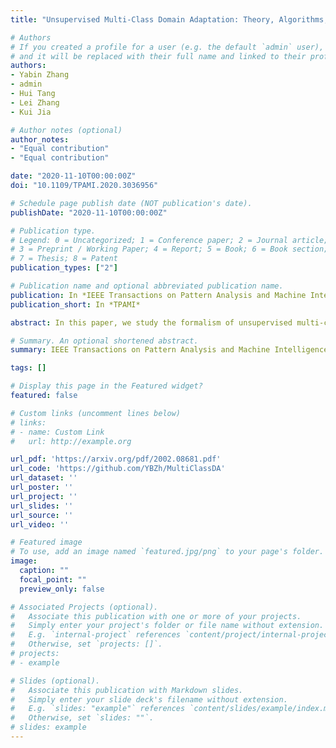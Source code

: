 ```yaml
---
title: "Unsupervised Multi-Class Domain Adaptation: Theory, Algorithms, and Practice"

# Authors
# If you created a profile for a user (e.g. the default `admin` user), write the username (folder name) here 
# and it will be replaced with their full name and linked to their profile.
authors:
- Yabin Zhang
- admin
- Hui Tang
- Lei Zhang
- Kui Jia

# Author notes (optional)
author_notes:
- "Equal contribution"
- "Equal contribution"

date: "2020-11-10T00:00:00Z"
doi: "10.1109/TPAMI.2020.3036956"

# Schedule page publish date (NOT publication's date).
publishDate: "2020-11-10T00:00:00Z"

# Publication type.
# Legend: 0 = Uncategorized; 1 = Conference paper; 2 = Journal article;
# 3 = Preprint / Working Paper; 4 = Report; 5 = Book; 6 = Book section;
# 7 = Thesis; 8 = Patent
publication_types: ["2"]

# Publication name and optional abbreviated publication name.
publication: In *IEEE Transactions on Pattern Analysis and Machine Intelligence*
publication_short: In *TPAMI*

abstract: In this paper, we study the formalism of unsupervised multi-class domain adaptation (multi-class UDA), which underlies a few recent algorithms whose learning objectives are only motivated empirically. Multi-Class Scoring Disagreement (MCSD) divergence is presented by aggregating the absolute margin violations in multi-class classification, and this proposed MCSD is able to fully characterize the relations between any pair of multi-class scoring hypotheses. By using MCSD as a measure of domain distance, we develop a new domain adaptation bound for multi-class UDA; its data-dependent, probably approximately correct bound is also developed that naturally suggests adversarial learning objectives to align conditional feature distributions across source and target domains. Consequently, an algorithmic framework of Multi-class Domain-adversarial learning Networks (McDalNets) is developed, and its different instantiations via surrogate learning objectives either coincide with or resemble a few recently popular methods, thus (partially) underscoring their practical effectiveness. Based on our identical theory for multi-class UDA, we also introduce a new algorithm of Domain-Symmetric Networks (SymmNets), which is featured by a novel adversarial strategy of domain confusion and discrimination. SymmNets affords simple extensions that work equally well under the problem settings of either closed set, partial, or open set UDA. We conduct careful empirical studies to compare different algorithms of McDalNets and our newly introduced SymmNets. Experiments verify our theoretical analysis and show the efficacy of our proposed SymmNets. In addition, we have made our implementation code publicly available.

# Summary. An optional shortened abstract.
summary: IEEE Transactions on Pattern Analysis and Machine Intelligence (TPAMI), 2020

tags: []

# Display this page in the Featured widget?
featured: false

# Custom links (uncomment lines below)
# links:
# - name: Custom Link
#   url: http://example.org

url_pdf: 'https://arxiv.org/pdf/2002.08681.pdf'
url_code: 'https://github.com/YBZh/MultiClassDA'
url_dataset: ''
url_poster: ''
url_project: ''
url_slides: ''
url_source: ''
url_video: ''

# Featured image
# To use, add an image named `featured.jpg/png` to your page's folder. 
image:
  caption: ""
  focal_point: ""
  preview_only: false

# Associated Projects (optional).
#   Associate this publication with one or more of your projects.
#   Simply enter your project's folder or file name without extension.
#   E.g. `internal-project` references `content/project/internal-project/index.md`.
#   Otherwise, set `projects: []`.
# projects:
# - example

# Slides (optional).
#   Associate this publication with Markdown slides.
#   Simply enter your slide deck's filename without extension.
#   E.g. `slides: "example"` references `content/slides/example/index.md`.
#   Otherwise, set `slides: ""`.
# slides: example
---
```

